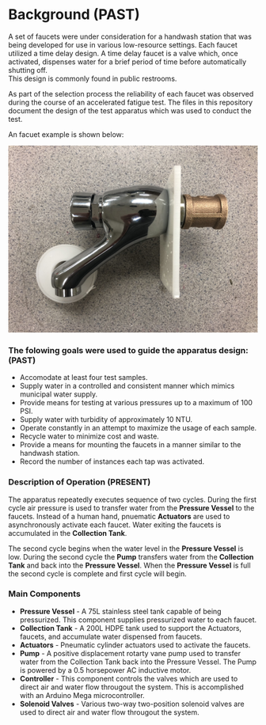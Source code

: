 # Background (PAST)

A set of faucets were under consideration for a handwash station that was being developed for use in various low-resource settings.  Each faucet utilized a 
time delay design.  A time delay faucet is a valve which, once activated, dispenses water for a brief period of time before automatically shutting off.  
This design is commonly found in public restrooms.

As part of the selection process the reliability of each faucet was observed during the course of an accelerated fatigue test.  The files in this repository document the design of the test apparatus which was used to conduct the test. 

An facuet example is shown below:

![Image of a Faucet](https://github.com/MaxBMitchell/Faucet-Fatigue-Apparatus/blob/master/Images/example_1.jpg)

### The folowing goals were used to guide the apparatus design: (PAST)

* Accomodate at least four test samples.
* Supply water in a controlled and consistent manner which mimics municipal water supply.
* Provide means for testing at various pressures up to a maximum of 100 PSI.
* Supply water with turbidity of approximately 10 NTU.
* Operate constantly in an attempt to maximize the usage of each sample.
* Recycle water to minimize cost and waste.
* Provide a means for mounting the faucets in a manner similar to the handwash station.
* Record the number of instances each tap was activated.

### Description of Operation (PRESENT)

The apparatus repeatedly executes sequence of two cycles.  During the first cycle air pressure is used to transfer water from the **Pressure Vessel** to the faucets.  Instead of a human hand, pnuematic **Actuators** are used to asynchronously activate each faucet.  Water exiting the faucets is accumulated in the **Collection Tank**.  

The second cycle begins when the water level in the **Pressure Vessel** is low.  During the second cycle the **Pump** transfers water from the **Collection Tank** and back into the **Pressure Vessel**.  When the **Pressure Vessel** is full the second cycle is complete and first cycle will begin.

### Main Components

* **Pressure Vessel** - A 75L stainless steel tank capable of being pressurized.  This component supplies pressurized water to each faucet.
* **Collection Tank** - A 200L HDPE tank used to support the Actuators, faucets, and accumulate water dispensed from faucets.
* **Actuators** - Pneumatic cylinder actuators used to activate the faucets.
* **Pump** - A positive displacement rotarty vane pump used to transfer water from the Collection Tank back into the Pressure Vessel.  The Pump is powered by a 0.5 horsepower AC inductive motor.
* **Controller** - This component controls the valves which are used to direct air and water flow througout the system. This is accomplished with an Arduino Mega microcontroller.
* **Solenoid Valves** - Various two-way two-position solenoid valves are used to direct air and water flow througout the system.

